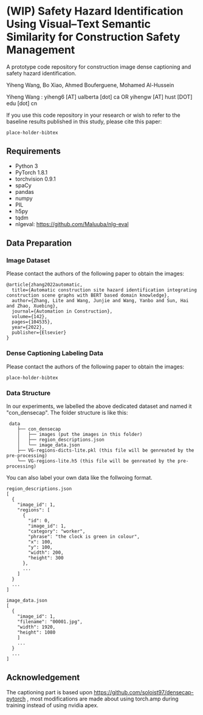 # (WIP) Safety Hazard Identification Using Visual–Text Semantic Similarity for Construction Safety Management

A prototype code repository for construction image dense captioning and safety hazard identification.

Yiheng Wang, Bo Xiao, Ahmed Bouferguene, Mohamed Al-Hussein

Yiheng Wang : yiheng6 [AT] ualberta [dot] ca OR yihengw [AT] hust [DOT] edu [dot] cn

If you use this code repository in your research or wish to refer to the baseline results published in this study, please cite this paper:

```
place-holder-bibtex
```

## Requirements

- Python 3
- PyTorch 1.8.1
- torchvision 0.9.1
- spaCy
- pandas
- numpy
- PIL
- h5py
- tqdm
- nlgeval: https://github.com/Maluuba/nlg-eval

## Data Preparation

### Image Dataset

Please contact the authors of the following paper to obtain the images:

```
@article{zhang2022automatic,
  title={Automatic construction site hazard identification integrating construction scene graphs with BERT based domain knowledge},
  author={Zhang, Lite and Wang, Junjie and Wang, Yanbo and Sun, Hai and Zhao, Xuebing},
  journal={Automation in Construction},
  volume={142},
  pages={104535},
  year={2022},
  publisher={Elsevier}
}
```

### Dense Captioning Labeling Data

Please contact the authors of the following paper to obtain the images:

```
place-holder-bibtex
```

### Data Structure

In our experiments, we labelled the above dedicated dataset and named it "con_densecap". The folder structure is like this:

```
 data
    ├── con_densecap
    │   ├── images (put the images in this folder)
    │   ├── region_descriptions.json
    │   └── image_data.json
    ├── VG-regions-dicts-lite.pkl (this file will be genreated by the pre-processing)
    └── VG-regions-lite.h5 (this file will be genreated by the pre-processing)
```

You can also label your own data like the follwoing format.

```
region_descriptions.json
[
  {
    "image_id": 1,
    "regions": [
      {
        "id": 0,
        "image_id": 1,
        "category": "worker",
        "phrase": "the clock is green in colour",
        "x": 100,
        "y": 100,
        "width": 200,
        "height": 300
      },
      ...
    ]
  }
  ...
]
```

```
image_data.json
[
  {
    "image_id": 1,
    "filename": "00001.jpg",
    "width": 1920,
    "height": 1080
    ]
    ...
  }
  ...
]
```

## Acknowledgement

The captioning part is based upon https://github.com/soloist97/densecap-pytorch , most modifications are made about using torch.amp during training instead of using nvidia apex.
